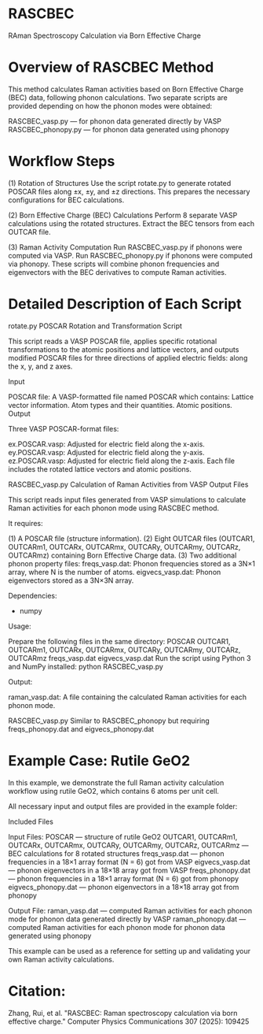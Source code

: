 # RASCBEC

RAman Spectroscopy Calculation via Born Effective Charge

# Overview of RASCBEC Method

This method calculates Raman activities based on Born Effective Charge (BEC) data, following phonon calculations. Two separate scripts are provided depending on how the phonon modes were obtained:

RASCBEC_vasp.py — for phonon data generated directly by VASP
RASCBEC_phonopy.py — for phonon data generated using phonopy

# Workflow Steps

(1) Rotation of Structures
Use the script rotate.py to generate rotated POSCAR files along ±x, ±y, and ±z directions.
This prepares the necessary configurations for BEC calculations.

(2) Born Effective Charge (BEC) Calculations
Perform 8 separate VASP calculations using the rotated structures.
Extract the BEC tensors from each OUTCAR file.

(3) Raman Activity Computation
Run RASCBEC_vasp.py if phonons were computed via VASP.
Run RASCBEC_phonopy.py if phonons were computed via phonopy.
These scripts will combine phonon frequencies and eigenvectors with the BEC derivatives to compute Raman activities.

# Detailed Description of Each Script

rotate.py
POSCAR Rotation and Transformation Script

This script reads a VASP POSCAR file, applies specific rotational transformations to the atomic positions and lattice vectors, and outputs modified POSCAR files for three directions of applied electric fields: along the x, y, and z axes.

Input

POSCAR file: A VASP-formatted file named POSCAR which contains:
Lattice vector information.
Atom types and their quantities.
Atomic positions.
Output

Three VASP POSCAR-format files:

ex.POSCAR.vasp: Adjusted for electric field along the x-axis.
ey.POSCAR.vasp: Adjusted for electric field along the y-axis.
ez.POSCAR.vasp: Adjusted for electric field along the z-axis.
Each file includes the rotated lattice vectors and atomic positions.


RASCBEC_vasp.py
Calculation of Raman Activities from VASP Output Files
 
This script reads input files generated from VASP simulations 
to calculate Raman activities for each phonon mode using RASCBEC method.

It requires:

(1) A POSCAR file (structure information).
(2) Eight OUTCAR files (OUTCAR1, OUTCARm1, OUTCARx, OUTCARmx, OUTCARy, OUTCARmy, 
    OUTCARz, OUTCARmz) containing Born Effective Charge data.
(3) Two additional phonon property files:
    freqs_vasp.dat: Phonon frequencies stored as a 3N×1 array, where N is the number of atoms.
    eigvecs_vasp.dat: Phonon eigenvectors stored as a 3N×3N array.

Dependencies:
- numpy

Usage:

Prepare the following files in the same directory:
POSCAR
OUTCAR1, OUTCARm1, OUTCARx, OUTCARmx, OUTCARy, OUTCARmy, OUTCARz, OUTCARmz
freqs_vasp.dat
eigvecs_vasp.dat
Run the script using Python 3 and NumPy installed:
python RASCBEC_vasp.py

Output:

raman_vasp.dat:
A file containing the calculated Raman activities for each phonon mode.

RASCBEC_vasp.py
Similar to RASCBEC_phonopy but requiring freqs_phonopy.dat and eigvecs_phonopy.dat


# Example Case: Rutile GeO2

In this example, we demonstrate the full Raman activity calculation workflow using rutile GeO2, which contains 6 atoms per unit cell.

All necessary input and output files are provided in the example folder:

Included Files

Input Files:
POSCAR — structure of rutile GeO2
OUTCAR1, OUTCARm1, OUTCARx, OUTCARmx, OUTCARy, OUTCARmy, OUTCARz, OUTCARmz — BEC calculations for 8 rotated structures
freqs_vasp.dat — phonon frequencies in a 18×1 array format (N = 6) got from VASP
eigvecs_vasp.dat — phonon eigenvectors in a 18×18 array got from VASP
freqs_phonopy.dat — phonon frequencies in a 18×1 array format (N = 6) got from phonopy
eigvecs_phonopy.dat — phonon eigenvectors in a 18×18 array got from phonopy

Output File:
raman_vasp.dat — computed Raman activities for each phonon mode for phonon data generated directly by VASP
raman_phonopy.dat — computed Raman activities for each phonon mode for phonon data generated using phonopy

This example can be used as a reference for setting up and validating your own Raman activity calculations.


# Citation: 
Zhang, Rui, et al. "RASCBEC: Raman spectroscopy calculation via born effective charge." Computer Physics Communications 307 (2025): 109425

